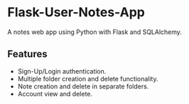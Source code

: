 # Flask-User-Notes-App
A notes web app using Python with Flask and SQLAlchemy.

## Features
* Sign-Up/Login authentication.
* Multiple folder creation and delete functionality.
* Note creation and delete in separate folders. 
* Account view and delete.
